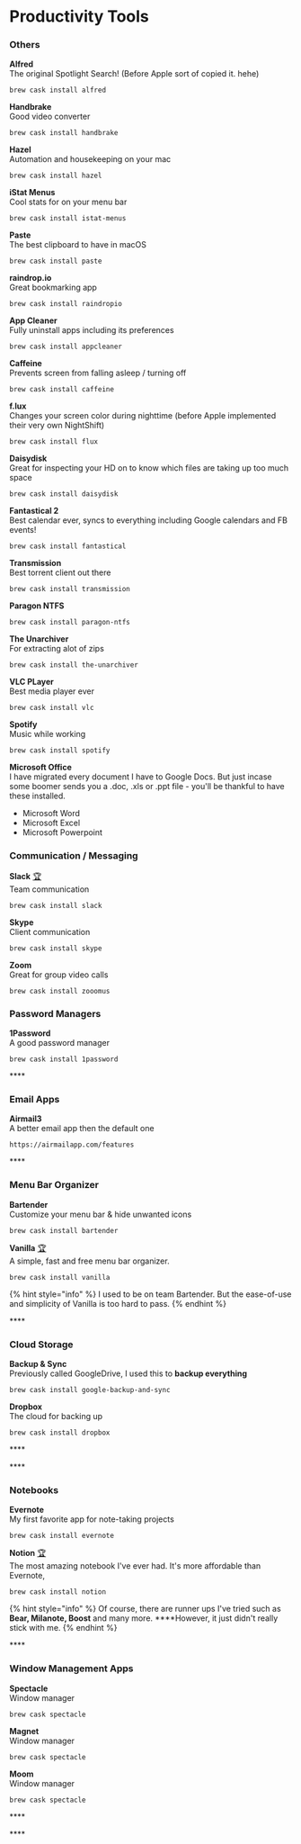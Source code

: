 # Productivity Tools

### Others

**Alfred**  
The original Spotlight Search! \(Before Apple sort of copied it. hehe\)

```text
brew cask install alfred
```

**Handbrake**  
Good video converter

```text
brew cask install handbrake
```

**Hazel**  
Automation and housekeeping on your mac

```text
brew cask install hazel
```

**iStat Menus**  
Cool stats for on your menu bar

```text
brew cask install istat-menus
```

**Paste**  
The best clipboard to have in macOS

```text
brew cask install paste
```

**raindrop.io**  
Great bookmarking app

```text
brew cask install raindropio
```

**App Cleaner**  
Fully uninstall apps including its preferences

```text
brew cask install appcleaner
```

**Caffeine**  
Prevents screen from falling asleep / turning off

```text
brew cask install caffeine
```

**f.lux**  
Changes your screen color during nighttime \(before Apple implemented their very own NightShift\)

```text
brew cask install flux
```

**Daisydisk**  
Great for inspecting your HD on to know which files are taking up too much space

```text
brew cask install daisydisk
```

**Fantastical 2**  
Best calendar ever, syncs to everything including Google calendars and FB events!

```text
brew cask install fantastical
```

**Transmission**   
Best torrent client out there

```text
brew cask install transmission
```

**Paragon NTFS**

```text
brew cask install paragon-ntfs
```

**The Unarchiver**   
For extracting alot of zips

```text
brew cask install the-unarchiver
```

**VLC PLayer**   
Best media player ever

```text
brew cask install vlc
```

**Spotify**   
Music while working

```text
brew cask install spotify
```

**Microsoft Office**   
I have migrated every document I have to Google Docs. But just incase some boomer sends you a .doc, .xls or .ppt file - you'll be thankful to have these installed.

* Microsoft Word
* Microsoft Excel
* Microsoft Powerpoint

### 

### Communication / Messaging

**Slack** [🏆](https://emojipedia.org/trophy/)  
Team communication

```text
brew cask install slack
```

**Skype**   
Client communication

```text
brew cask install skype
```

**Zoom**   
Great for group video calls

```text
brew cask install zooomus
```

### 

### Password Managers

**1Password**  
A good password manager

```text
brew cask install 1password
```

\*\*\*\*

### Email Apps

**Airmail3**  
A better email app then the default one

```text
https://airmailapp.com/features
```

\*\*\*\*

### Menu Bar Organizer

**Bartender**  
Customize your menu bar & hide unwanted icons

```text
brew cask install bartender
```

**Vanilla** [🏆](https://emojipedia.org/trophy/)  
A simple, fast and free menu bar organizer.

```text
brew cask install vanilla
```

{% hint style="info" %}
I used to be on team Bartender. But the ease-of-use and simplicity of Vanilla is too hard to pass.
{% endhint %}

\*\*\*\*

### **Cloud Storage**

**Backup & Sync**  
Previously called GoogleDrive, I used this to **backup everything**

```text
brew cask install google-backup-and-sync
```

**Dropbox**  
The cloud for backing up

```text
brew cask install dropbox
```

\*\*\*\*

\*\*\*\*

### Notebooks

**Evernote**  
My first favorite app for note-taking projects

```text
brew cask install evernote
```

**Notion** [🏆](https://emojipedia.org/trophy/)  
The most amazing notebook I've ever had. It's more affordable than Evernote, 

```text
brew cask install notion
```

{% hint style="info" %}
Of course, there are runner ups I've tried such as **Bear, Milanote, Boost** and many more. ****However, it just didn't really stick with me.
{% endhint %}

\*\*\*\*

### Window Management Apps

**Spectacle**  
Window manager

```text
brew cask spectacle
```

**Magnet**  
Window manager

```text
brew cask spectacle
```

**Moom**  
Window manager

```text
brew cask spectacle
```

\*\*\*\*

\*\*\*\*

